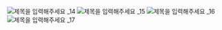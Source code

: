 ![제목을 입력해주세요 _14](https://user-images.githubusercontent.com/49888816/97873126-81fc7480-1d5a-11eb-90f1-522941e88f26.jpg)
![제목을 입력해주세요 _15](https://user-images.githubusercontent.com/49888816/97873130-83c63800-1d5a-11eb-85ed-2de206b4dead.jpg)
![제목을 입력해주세요 _16](https://user-images.githubusercontent.com/49888816/97873134-858ffb80-1d5a-11eb-9bab-e064b63507b7.jpg)
![제목을 입력해주세요 _17](https://user-images.githubusercontent.com/49888816/97873139-86c12880-1d5a-11eb-96de-75828993a2d7.jpg)